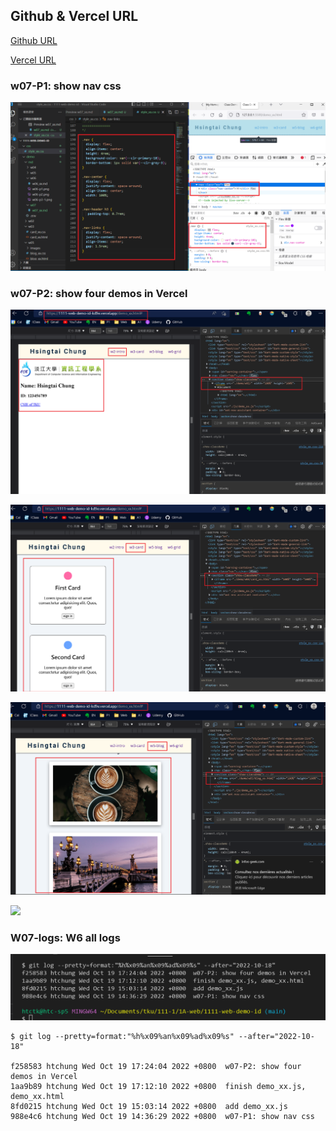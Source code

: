 ## Github & Vercel URL

[Github URL](https://github.com/htchung/1111-web-demo-id)

[Vercel URL](https://1111-web-demo-id-kd9e.vercel.app/)

### w07-P1: show nav css

![](w07-p1.png)

### w07-P2: show four demos in Vercel

![](w07-p2-1.png)

![](w07-p2-2.png)

![](w07-p2-3.png)

![](w07-p2-5.png)

### W07-logs: W6 all logs

![](w07-logs.png)

```
$ git log --pretty=format:"%h%x09%an%x09%ad%x09%s" --after="2022-10-18"

f258583 htchung Wed Oct 19 17:24:04 2022 +0800  w07-P2: show four demos in Vercel
1aa9b89 htchung Wed Oct 19 17:12:10 2022 +0800  finish demo_xx.js, demo_xx.html
8fd0215 htchung Wed Oct 19 15:03:14 2022 +0800  add demo_xx.js
988e4c6 htchung Wed Oct 19 14:36:29 2022 +0800  w07-P1: show nav css
```
